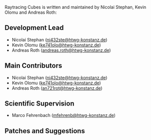 Raytracing Cubes is written and maintained by Nicolai Stephan, Kevin Olomu and Andreas Roth:

Development Lead
----------------

- Nicolai Stephan (<ni432ste@htwg-konstanz.de>)
- Kevin Olomu (<ke741olo@htwg-konstanz.de>)
- Andreas Roth (<andreas.roth@htwg-konstanz.de>)

Main Contributors
-----------------

- Nicolai Stephan (<ni432ste@htwg-konstanz.de>)
- Kevin Olomu (<ke741olo@htwg-konstanz.de>)
- Andreas Roth (<an721rot@htwg-konstanz.de>)

Scientific Supervision
----------------------

- Marco Fehrenbach (<mfehrenb@htwg-konstanz.de>)

Patches and Suggestions
-----------------------

